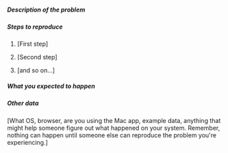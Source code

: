 ##### Description of the problem

##### Steps to reproduce

1. [First step]

2. [Second step]

3. [and so on...]

##### What you expected to happen

##### Other data 

[What OS, browser, are you using the Mac app, example data, anything that might help someone figure out what happened on your system. Remember, nothing can happen until someone else can reproduce the problem you're experiencing.] 

